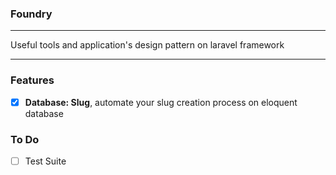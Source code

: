 ### Foundry
---

Useful tools and application's design pattern on laravel framework

----

### Features

- [x] **Database: Slug**, automate your slug creation process on eloquent database


### To Do

- [ ] Test Suite